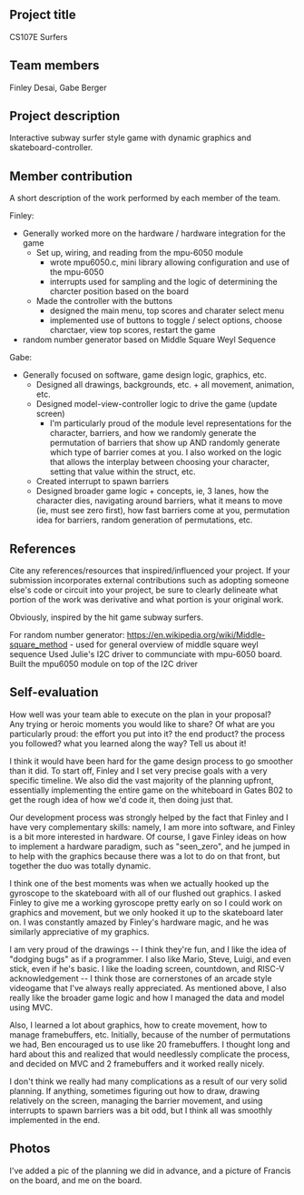 ## Project title
CS107E Surfers

## Team members
Finley Desai, Gabe Berger

## Project description
Interactive subway surfer style game with dynamic graphics and skateboard-controller.

## Member contribution
A short description of the work performed by each member of the team.

Finley:
- Generally worked more on the hardware / hardware integration for the game
    - Set up, wiring, and reading from the mpu-6050 module
        - wrote mpu6050.c, mini library allowing configuration and use of the mpu-6050
        - interrupts used for sampling and the logic of determining the charcter position based on the board
    - Made the controller with the buttons
        - designed the main menu, top scores and charater select menu
        - implemented use of buttons to toggle / select options, choose charctaer, view top scores, restart
            the game
- random number generator based on Middle Square Weyl Sequence

Gabe:
- Generally focused on software, game design logic, graphics, etc.
    - Designed all drawings, backgrounds, etc. + all movement, animation, etc.
    - Designed model-view-controller logic to drive the game (update screen)
        - I'm particularly proud of the module level representations for the character, barriers,
        and how we randomly generate the permutation of barriers that show up AND randomly generate
        which type of barrier comes at you. I also worked on the logic that allows the interplay between
        choosing your character, setting that value within the struct, etc.
    - Created interrupt to spawn barriers
    - Designed broader game logic + concepts, ie, 3 lanes, how the character dies, navigating around barriers,
    what it means to move (ie, must see zero first), how fast barriers come at you, permutation idea for barriers,
    random generation of permutations, etc.

## References
Cite any references/resources that inspired/influenced your project. 
If your submission incorporates external contributions such as adopting 
someone else's code or circuit into your project, be sure to clearly 
delineate what portion of the work was derivative and what portion is 
your original work.

Obviously, inspired by the hit game subway surfers.

For random number generator: https://en.wikipedia.org/wiki/Middle-square_method
    - used for general overview of middle square weyl sequence
Used Julie's I2C driver to communciate with mpu-6050 board. Built the mpu6050 module on top of the I2C driver

## Self-evaluation
How well was your team able to execute on the plan in your proposal?  
Any trying or heroic moments you would like to share? Of what are you particularly proud:
the effort you put into it? the end product? the process you followed?
what you learned along the way? Tell us about it!

I think it would have been hard for the game design process to go smoother than it did. To start off, Finley and I set very precise goals
with a very specific timeline. We also did the vast majority of the planning upfront, essentially implementing the entire game on the whiteboard
in Gates B02 to get the rough idea of how we'd code it, then doing just that.

Our development process was strongly helped by the fact that Finley and I have very complementary skills: namely, I am more into software,
and Finley is a bit more interested in hardware. Of course, I gave Finley ideas on how to implement a hardware paradigm, such as "seen_zero",
and he jumped in to help with the graphics because there was a lot to do on that front, but together the duo was totally dynamic.

I think one of the best moments was when we actually hooked up the gyroscope to the skateboard with all of our flushed out graphics. I asked
Finley to give me a working gyroscope pretty early on so I could work on graphics and movement, but we only hooked it up to the skateboard
later on. I was constantly amazed by Finley's hardware magic, and he was similarly appreciative of my graphics.

I am very proud of the drawings -- I think they're fun, and I like the idea of "dodging bugs" as if a programmer. I also like Mario, Steve, Luigi, and even stick, even if he's basic.
I like the loading screen, countdown, and RISC-V acknowledgement -- I think those are cornerstones of an arcade style videogame that I've always really appreciated.
As mentioned above, I also really like the broader game logic and how I managed the data and model using MVC.

Also, I learned a lot about graphics, how to create movement, how to manage framebuffers, etc. Initially, because of the number of permutations we had, Ben encouraged us to use like
20 framebuffers. I thought long and hard about this and realized that would needlessly complicate the process, and decided on MVC and 2 framebuffers and it worked really nicely.

I don't think we really had many complications as a result of our very solid planning. If anything, sometimes figuring out how to draw, drawing relatively on the screen, managing the barrier
movement, and using interrupts to spawn barriers was a bit odd, but I think all was smoothly implemented in the end.

## Photos
I've added a pic of the planning we did in advance, and a picture of Francis on the board,
and me on the board.
